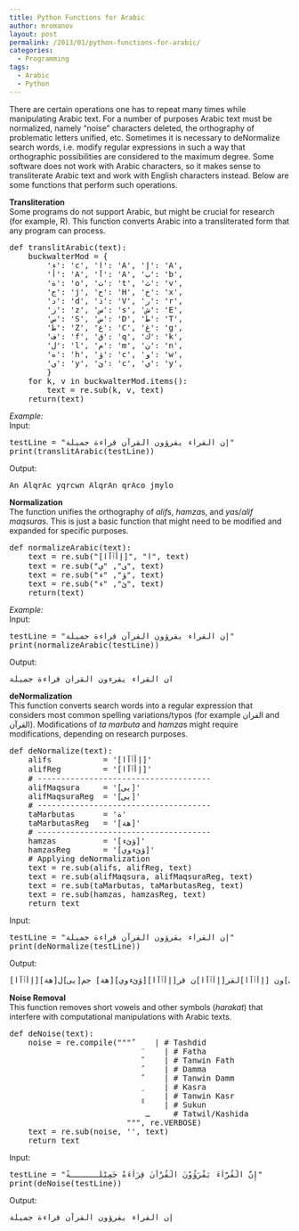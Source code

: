 ```yaml
---
title: Python Functions for Arabic
author: mromanov
layout: post
permalink: /2013/01/python-functions-for-arabic/
categories:
  - Programming
tags:
  - Arabic
  - Python
---
```

There are certain operations one has to repeat many times while manipulating Arabic text. For a number of purposes Arabic text must be normalized, namely &#8220;noise&#8221; characters deleted, the orthography of problematic letters unified, etc. Sometimes it is necessary to deNormalize search words, i.e. modify regular expressions in such a way that orthographic possibilities are considered to the maximum degree. Some software does not work with Arabic characters, so it makes sense to transliterate Arabic text and work with English characters instead. Below are some functions that perform such operations.

<!--more-->

**Transliteration**  
Some programs do not support Arabic, but might be crucial for research (for example, R). This function converts Arabic into a transliterated form that any program can process.

<pre class="brush: python; title: ; notranslate" title="">def translitArabic(text):
    buckwalterMod = {
        'ء': 'c', 'ا': 'A', 'إ': 'A',
        'أ': 'A', 'آ': 'A', 'ب': 'b',
        'ة': 'o', 'ت': 't', 'ث': 'v',
        'ج': 'j', 'ح': 'H', 'خ': 'x',
        'د': 'd', 'ذ': 'V', 'ر': 'r',
        'ز': 'z', 'س': 's', 'ش': 'E',
        'ص': 'S', 'ض': 'D', 'ط': 'T',
        'ظ': 'Z', 'ع': 'C', 'غ': 'g',
        'ف': 'f', 'ق': 'q', 'ك': 'k',
        'ل': 'l', 'م': 'm', 'ن': 'n',
        'ه': 'h', 'ؤ': 'c', 'و': 'w',
        'ى': 'y', 'ئ': 'c', 'ي': 'y',
        }
    for k, v in buckwalterMod.items():
        text = re.sub(k, v, text)
    return(text)
</pre>

*Example:*  
Input:

<pre class="brush: python; title: ; wrap-lines: true; notranslate" title="">testLine = "إن القراء يقرؤون القرآن قراءة جميلة"
print(translitArabic(testLine))
</pre>

Output:

<pre class="brush: python; title: ; wrap-lines: true; notranslate" title="">An AlqrAc yqrcwn AlqrAn qrAco jmylo
</pre>

**Normalization**  
The function unifies the orthography of *alif*s, *hamza*s, and *ya*s/*alif maqsura*s. This is just a basic function that might need to be modified and expanded for specific purposes.

<pre class="brush: python; title: ; notranslate" title="">def normalizeArabic(text):
    text = re.sub("[إأٱآا]", "ا", text)
    text = re.sub("ى", "ي", text)
    text = re.sub("ؤ", "ء", text)
    text = re.sub("ئ", "ء", text)
    return(text)
</pre>

*Example:*  
Input:

<pre class="brush: python; title: ; notranslate" title="">testLine = "إن القراء يقرؤون القرآن قراءة جميلة"
print(normalizeArabic(testLine))
</pre>

Output:

<pre class="brush: python; title: ; notranslate" title="">ان القراء يقرءون القران قراءة جميلة
</pre>

**deNormalization**  
This function converts search words into a regular expression that considers most common spelling variations/typos (for example القران and القرآن). Modifications of *ta marbuta* and *hamza*s might require modifications, depending on research purposes.

<pre class="brush: python; title: ; notranslate" title="">def deNormalize(text):
    alifs           = '[إأٱآا]'
    alifReg         = '[إأٱآا]'
    # -------------------------------------
    alifMaqsura     = '[يى]'
    alifMaqsuraReg  = '[يى]'
    # -------------------------------------
    taMarbutas      = 'ة'
    taMarbutasReg   = '[هة]'
    # -------------------------------------
    hamzas          = '[ؤئء]'
    hamzasReg       = '[ؤئءوي]'
    # Applying deNormalization
    text = re.sub(alifs, alifReg, text)
    text = re.sub(alifMaqsura, alifMaqsuraReg, text)
    text = re.sub(taMarbutas, taMarbutasReg, text)
    text = re.sub(hamzas, hamzasReg, text)
    return text
</pre>

Input:

<pre class="brush: python; title: ; notranslate" title="">testLine = "إن القراء يقرؤون القرآن قراءة جميلة"
print(deNormalize(testLine))
</pre>

Output:

<pre class="brush: python; title: ; notranslate" title="">[إأٱآا]ن [إأٱآا]لقر[إأٱآا][ؤئءوي] [يى]قر[ؤئءوي]ون [إأٱآا]لقر[إأٱآا]ن قر[إأٱآا][ؤئءوي][هة] جم[يى]ل[هة]
</pre>

**Noise Removal**  
This function removes short vowels and other symbols (*harakat*) that interfere with computational manipulations with Arabic texts.

<pre class="brush: python; title: ; notranslate" title="">def deNoise(text):
    noise = re.compile(""" ّ    | # Tashdid
                             َ    | # Fatha
                             ً    | # Tanwin Fath
                             ُ    | # Damma
                             ٌ    | # Tanwin Damm
                             ِ    | # Kasra
                             ٍ    | # Tanwin Kasr
                             ْ    | # Sukun
                             ـ     # Tatwil/Kashida
                         """, re.VERBOSE)
    text = re.sub(noise, '', text)
    return text
</pre>

Input:

<pre class="brush: python; title: ; notranslate" title="">testLine = "إِنَّ الْقُرَّاْءَ يَقْرَؤُوْنَ الْقُرْآنَ قِرَاْءَةً جَمِيْلَــــــةً"
print(deNoise(testLine))
</pre>

Output:

<pre class="brush: python; title: ; notranslate" title="">إن القراء يقرؤون القرآن قراءة جميلة
</pre>
